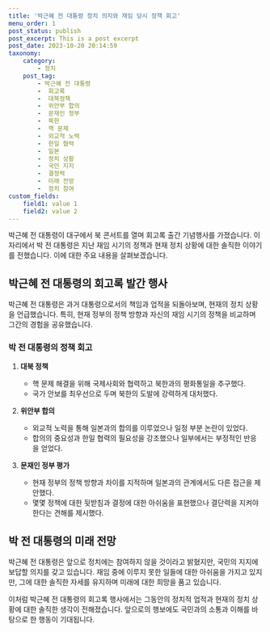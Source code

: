 ```yaml
---
title: '박근혜 전 대통령 정치 의지와 재임 당시 정책 회고'
menu_order: 1
post_status: publish
post_excerpt: This is a post excerpt
post_date: 2023-10-20 20:14:59
taxonomy:
    category:
        - 정치
    post_tag:
        - 박근혜 전 대통령
        -  회고록
        -  대북정책
        -  위안부 합의
        -  문재인 정부
        -  북한
        -  핵 문제
        -  외교적 노력
        -  한일 협력
        -  일본
        -  정치 상황
        -  국민 지지
        -  결정력
        -  미래 전망
        -  정치 참여
custom_fields:
    field1: value 1
    field2: value 2
---
```



박근혜 전 대통령이 대구에서 북 콘서트를 열며 회고록 출간 기념행사를 가졌습니다. 이 자리에서 박 전 대통령은 지난 재임 시기의 정책과 현재 정치 상황에 대한 솔직한 이야기를 전했습니다. 이에 대한 주요 내용을 살펴보겠습니다.

## 박근혜 전 대통령의 회고록 발간 행사

박근혜 전 대통령은 과거 대통령으로서의 책임과 업적을 되돌아보며, 현재의 정치 상황을 언급했습니다. 특히, 현재 정부의 정책 방향과 자신의 재임 시기의 정책을 비교하며 그간의 경험을 공유했습니다.

### 박 전 대통령의 정책 회고

1. **대북 정책**
   - 핵 문제 해결을 위해 국제사회와 협력하고 북한과의 평화통일을 추구했다.
   - 국가 안보를 최우선으로 두며 북한의 도발에 강력하게 대처했다.

2. **위안부 합의**
   - 외교적 노력을 통해 일본과의 합의를 이루었으나 일정 부분 논란이 있었다.
   - 합의의 중요성과 한일 협력의 필요성을 강조했으나 일부에서는 부정적인 반응을 얻었다.

3. **문재인 정부 평가**
   - 현재 정부의 정책 방향과 차이를 지적하며 일본과의 관계에서도 다른 접근을 제안했다.
   - 몇몇 정책에 대한 뒷받침과 결정에 대한 아쉬움을 표현했으나 결단력을 지켜야 한다는 견해를 제시했다.

## 박 전 대통령의 미래 전망

박근혜 전 대통령은 앞으로 정치에는 참여하지 않을 것이라고 밝혔지만, 국민의 지지에 보답할 의지를 갖고 있습니다. 재임 중에 이루지 못한 일들에 대한 아쉬움을 가지고 있지만, 그에 대한 솔직한 자세를 유지하며 미래에 대한 희망을 품고 있습니다.

이처럼 박근혜 전 대통령의 회고록 행사에서는 그동안의 정치적 업적과 현재의 정치 상황에 대한 솔직한 생각이 전해졌습니다. 앞으로의 행보에도 국민과의 소통과 이해를 바탕으로 한 행동이 기대됩니다.
